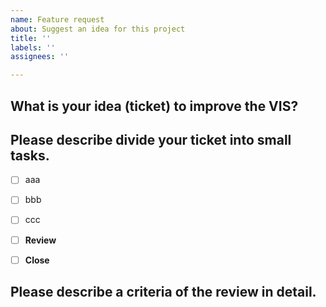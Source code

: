 ```yaml
---
name: Feature request
about: Suggest an idea for this project
title: ''
labels: ''
assignees: ''

---
```


## What is your idea (ticket) to improve the VIS?


## Please describe divide your ticket into small tasks.
- [ ] aaa
- [ ] bbb
- [ ] ccc
- [ ] **Review**
- [ ] **Close**


## Please describe a criteria of the review in detail.

